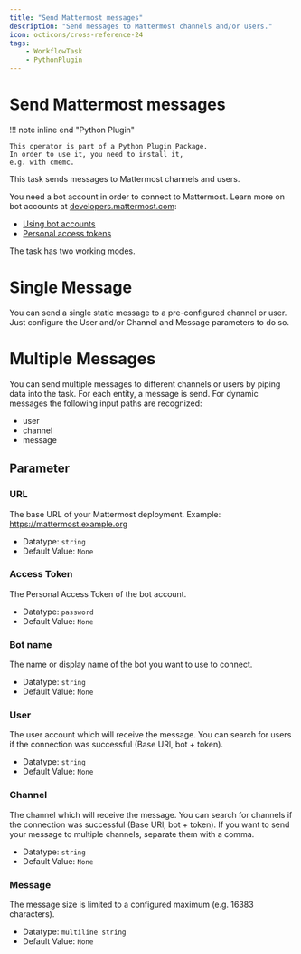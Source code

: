 ```yaml
---
title: "Send Mattermost messages"
description: "Send messages to Mattermost channels and/or users."
icon: octicons/cross-reference-24
tags: 
    - WorkflowTask
    - PythonPlugin
---
```

# Send Mattermost messages
<!-- This file was generated - DO NOT CHANGE IT MANUALLY -->

!!! note inline end "Python Plugin"

    This operator is part of a Python Plugin Package.
    In order to use it, you need to install it,
    e.g. with cmemc.

This task sends messages to Mattermost channels and users.

You need a bot account in order to connect to Mattermost.
Learn more on bot accounts at
[developers.mattermost.com](https://developers.mattermost.com):

- [Using bot accounts](https://developers.mattermost.com/integrate/reference/bot-accounts/)
- [Personal access tokens](https://developers.mattermost.com/integrate/reference/personal-access-token/)

The task has two working modes.

# Single Message

You can send a single static message to a pre-configured channel or user.
Just configure the User and/or Channel and Message parameters to do so.

# Multiple Messages

You can send multiple messages to different channels or users by piping data into
the task. For each entity, a message is send. For dynamic messages the following
input paths are recognized:

- user
- channel
- message


## Parameter

### URL

The base URL of your Mattermost deployment. Example: https://mattermost.example.org

- Datatype: `string`
- Default Value: `None`



### Access Token

The Personal Access Token of the bot account.

- Datatype: `password`
- Default Value: `None`



### Bot name

The name or display name of the bot you want to use to connect.

- Datatype: `string`
- Default Value: `None`



### User

The user account which will receive the message. You can search for users if the connection was successful (Base URl, bot + token).

- Datatype: `string`
- Default Value: `None`



### Channel

The channel which will receive the message. You can search for channels if the connection was successful (Base URl, bot + token). If you want to send your message to multiple channels, separate them with a comma.

- Datatype: `string`
- Default Value: `None`



### Message

The message size is limited to a configured maximum (e.g. 16383 characters).

- Datatype: `multiline string`
- Default Value: `None`



